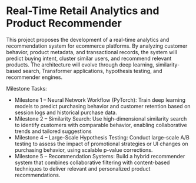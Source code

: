 # Real-Time Retail Analytics and Product Recommender

This project proposes the development of a real-time analytics and recommendation system for ecommerce platforms. By analyzing customer behavior, product metadata, and transactional
records, the system will predict buying intent, cluster similar users, and recommend relevant
products. The architecture will evolve through deep learning, similarity-based search, Transformer
applications, hypothesis testing, and recommender engines.

Milestone Tasks:
- Milestone 1 – Neural Network Workflow (PyTorch): Train deep learning models to predict
purchasing behavior and customer retention based on session logs and historical purchase
data.
- Milestone 2 – Similarity Search: Use high-dimensional similarity search to identify
customers with comparable behavior, enabling collaborative trends and tailored
suggestions
- Milestone 4 – Large-Scale Hypothesis Testing: Conduct large-scale A/B testing to assess
the impact of promotional strategies or UI changes on purchasing behavior, using scalable
p-value corrections.
- Milestone 5 – Recommendation Systems: Build a hybrid recommender system that
combines collaborative filtering with content-based techniques to deliver relevant and
personalized product recommendations.
